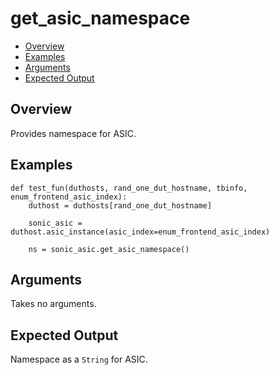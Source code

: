 # get_asic_namespace

- [Overview](#overview)
- [Examples](#examples)
- [Arguments](#arguments)
- [Expected Output](#expected-output)

## Overview
Provides namespace for ASIC.

## Examples
```
def test_fun(duthosts, rand_one_dut_hostname, tbinfo, enum_frontend_asic_index):
    duthost = duthosts[rand_one_dut_hostname]

    sonic_asic = duthost.asic_instance(asic_index=enum_frontend_asic_index)

    ns = sonic_asic.get_asic_namespace()
```

## Arguments
Takes no arguments.

## Expected Output
Namespace as a `String` for ASIC.
